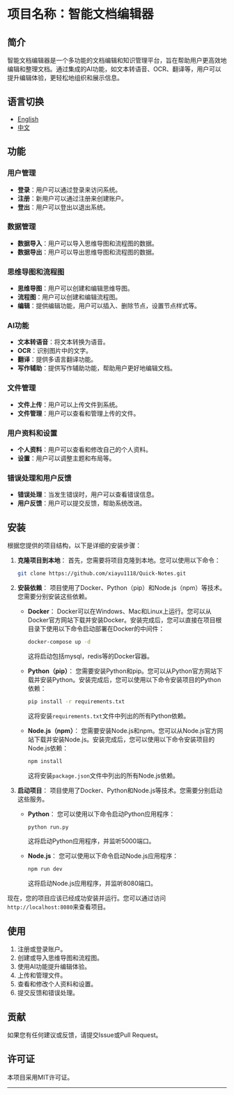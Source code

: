 # 项目名称：智能文档编辑器

## 简介

智能文档编辑器是一个多功能的文档编辑和知识管理平台，旨在帮助用户更高效地编辑和整理文档。通过集成的AI功能，如文本转语音、OCR、翻译等，用户可以提升编辑体验，更轻松地组织和展示信息。

## 语言切换

- [English](./README_EN.md)
- [中文](./README.md)

## 功能

### 用户管理

- **登录**：用户可以通过登录来访问系统。
- **注册**：新用户可以通过注册来创建账户。
- **登出**：用户可以登出以退出系统。

### 数据管理

- **数据导入**：用户可以导入思维导图和流程图的数据。
- **数据导出**：用户可以导出思维导图和流程图的数据。

### 思维导图和流程图

- **思维导图**：用户可以创建和编辑思维导图。
- **流程图**：用户可以创建和编辑流程图。
- **编辑**：提供编辑功能，用户可以插入、删除节点，设置节点样式等。

### AI功能

- **文本转语音**：将文本转换为语音。
- **OCR**：识别图片中的文字。
- **翻译**：提供多语言翻译功能。
- **写作辅助**：提供写作辅助功能，帮助用户更好地编辑文档。

### 文件管理

- **文件上传**：用户可以上传文件到系统。
- **文件管理**：用户可以查看和管理上传的文件。

### 用户资料和设置

- **个人资料**：用户可以查看和修改自己的个人资料。
- **设置**：用户可以调整主题和布局等。

### 错误处理和用户反馈

- **错误处理**：当发生错误时，用户可以查看错误信息。
- **用户反馈**：用户可以提交反馈，帮助系统改进。

## 安装

根据您提供的项目结构，以下是详细的安装步骤：

1. **克隆项目到本地**：
   首先，您需要将项目克隆到本地。您可以使用以下命令：
   ```bash
   git clone https://github.com/xiayu1118/Quick-Notes.git
   ```

2. **安装依赖**：
   项目使用了Docker、Python（pip）和Node.js（npm）等技术。您需要分别安装这些依赖。

   - **Docker**：
     Docker可以在Windows、Mac和Linux上运行。您可以从Docker官方网站下载并安装Docker。安装完成后，您可以直接在项目根目录下使用以下命令启动部署在Docker的中间件：
     ```bash
     docker-compose up -d
     ```
     这将启动包括mysql，redis等的Docker容器。

   - **Python（pip）**：
     您需要安装Python和pip。您可以从Python官方网站下载并安装Python。安装完成后，您可以使用以下命令安装项目的Python依赖：
     ```bash
     pip install -r requirements.txt
     ```
     这将安装`requirements.txt`文件中列出的所有Python依赖。

   - **Node.js（npm）**：
     您需要安装Node.js和npm。您可以从Node.js官方网站下载并安装Node.js。安装完成后，您可以使用以下命令安装项目的Node.js依赖：
     ```bash
     npm install
     ```
     这将安装`package.json`文件中列出的所有Node.js依赖。

3. **启动项目**：
   项目使用了Docker、Python和Node.js等技术。您需要分别启动这些服务。
   - **Python**：
     您可以使用以下命令启动Python应用程序：
     ```bash
     python run.py
     ```
     这将启动Python应用程序，并监听5000端口。

   - **Node.js**：
     您可以使用以下命令启动Node.js应用程序：
     ```bash
     npm run dev
     ```
     这将启动Node.js应用程序，并监听8080端口。

现在，您的项目应该已经成功安装并运行。您可以通过访问`http://localhost:8080`来查看项目。

## 使用

1. 注册或登录账户。
2. 创建或导入思维导图和流程图。
3. 使用AI功能提升编辑体验。
4. 上传和管理文件。
5. 查看和修改个人资料和设置。
6. 提交反馈和错误处理。

## 贡献

如果您有任何建议或反馈，请提交Issue或Pull Request。

## 许可证

本项目采用MIT许可证。

---

